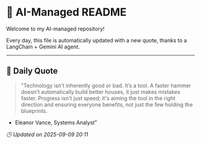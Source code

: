 # 🧠 AI-Managed README

Welcome to my AI-managed repository!

Every day, this file is automatically updated with a new quote, thanks to a LangChain + Gemini AI agent.

---

## 📅 Daily Quote

> "Technology isn't inherently good or bad. It’s a tool.
A faster hammer doesn't automatically build better houses,
it just makes mistakes faster. Progress isn't just speed;
it's aiming the tool in the right direction and ensuring
everyone benefits, not just the few holding the blueprints.
- Eleanor Vance, Systems Analyst"

*🕒 Updated on 2025-09-09 20:11*